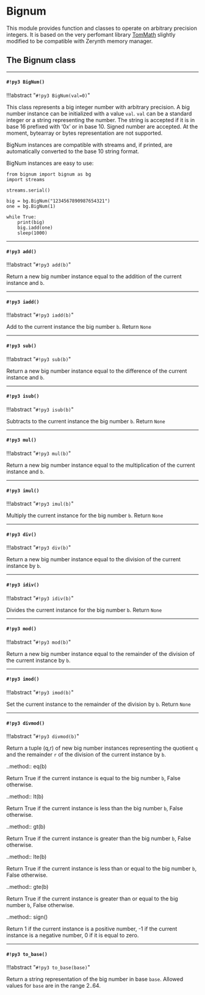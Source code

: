 # Bignum

This module provides function and classes to operate on arbitrary precision integers.
It is based on the very perfomant library [TomMath](https://github.com/libtom/libtommath) slightly
modified to be compatible with Zerynth memory manager.

## The Bignum class


---
#### `#!py3 BigNum()`

!!!abstract "`#!py3 BigNum(val=0)`"

This class represents a big integer number with arbitrary precision. A big number instance can be initialized with
a value ```val```. ```val``` can be a standard integer or a string representing the number. The string is accepted if it is in base 16
prefixed with  ‘0x’ or in base 10. Signed number are accepted. At the moment, bytearray or bytes representation are not supported.

BigNum instances are compatible with streams and, if printed, are automatically converted to the base 10 string format.

BigNum instances are easy to use:

```
from bignum import bignum as bg
import streams

streams.serial()

big = bg.BigNum("1234567890987654321")
one = bg.BigNum(1)

while True:
    print(big)
    big.iadd(one)
    sleep(1000)
```


---
#### `#!py3 add()`

!!!abstract "`#!py3 add(b)`"

Return a new big number instance equal to the addition of the current instance and ```b```.


---
#### `#!py3 iadd()`

!!!abstract "`#!py3 iadd(b)`"

Add to the current instance the big number ```b```. Return `None`


---
#### `#!py3 sub()`

!!!abstract "`#!py3 sub(b)`"

Return a new big number instance equal to the difference of the current instance and ```b```.


---
#### `#!py3 isub()`

!!!abstract "`#!py3 isub(b)`"

Subtracts to the current instance the big number ```b```. Return `None`


---
#### `#!py3 mul()`

!!!abstract "`#!py3 mul(b)`"

Return a new big number instance equal to the multiplication of the current instance and ```b```.


---
#### `#!py3 imul()`

!!!abstract "`#!py3 imul(b)`"

Multiply the current instance for the big number ```b```. Return `None`


---
#### `#!py3 div()`

!!!abstract "`#!py3 div(b)`"

Return a new big number instance equal to the division of the current instance by ```b```.


---
#### `#!py3 idiv()`

!!!abstract "`#!py3 idiv(b)`"

Divides the current instance for the big number ```b```. Return `None`


---
#### `#!py3 mod()`

!!!abstract "`#!py3 mod(b)`"

Return a new big number instance equal to the remainder of the division of the current instance by ```b```.


---
#### `#!py3 imod()`

!!!abstract "`#!py3 imod(b)`"

Set the current instance to the remainder of the division by ```b```. Return `None`


---
#### `#!py3 divmod()`

!!!abstract "`#!py3 divmod(b)`"

Return a tuple (q,r) of new big number instances representing the quotient ```q``` and the remainder ```r``` of the division of the current instance by ```b```.

..method:: eq(b)

Return True if the current instance is equal to the big number ```b```, False otherwise.

..method:: lt(b)

Return True if the current instance is less than the big number ```b```, False otherwise.

..method:: gt(b)

Return True if the current instance is greater than the big number ```b```, False otherwise.

..method:: lte(b)

Return True if the current instance is less than or equal to the big number ```b```, False otherwise.

..method:: gte(b)

Return True if the current instance is greater than or equal to the big number ```b```, False otherwise.

..method:: sign()

Return 1 if the current instance is a positive number, -1 if the current instance is a negative number, 0 if it is equal to zero.


---
#### `#!py3 to_base()`

!!!abstract "`#!py3 to_base(base)`"

Return a string representation of the big number in base ```base```. Allowed values for ```base``` are in the range 2..64.
<!--stackedit_data:
eyJoaXN0b3J5IjpbLTIwNzg0NTM4NTksNjg0MjYyMTEyXX0=
-->